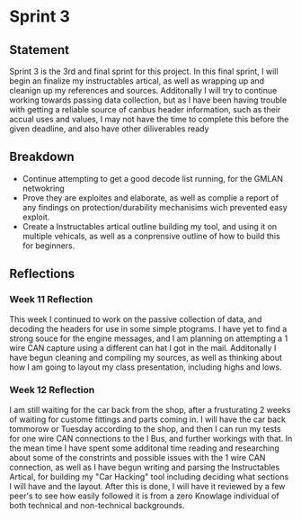 # Sprint 3

## Statement

Sprint 3 is the 3rd and final sprint for this project. In this final sprint, I will begin an finalize my instructables artical, as well as wrapping up and cleanign up my references and sources. Additonally I will try to continue working towards passing data collection, but as I have been having trouble with getting a reliable source of canbus header information, such as their accual uses and values, I may not have the time to complete this before the given deadline, and also have other diliverables ready

## Breakdown

* Continue attempting to get a good decode list running, for the GMLAN netwokring
* Prove they are exploites and elaborate, as well as complie a report of any findings on protection/durability mechanisims wich prevented easy exploit. 
* Create a Instructables artical outline building my tool, and using it on multiple vehicals, as well as a conprensive outline of how to build this for beginners.

## Reflections

### Week 11 Reflection
This week I continued to work on the passive collection of data, and decoding the headers for use in some simple ptograms. I have yet to find a strong souce for the engine messages, and I am planning on attempting a 1 wire CAN capture using a different can hat I got in the mail. Additonally I have begun cleaning and compiling my sources, as well as thinking about how I am going to layout my class presentation, including highs and lows. 

### Week 12 Reflection
I am still waiting for the car back from the shop, after a frusturating 2 weeks of waiting for custome fittings and parts coming in. I will have the car back tommorow or Tuesday according to the shop, and then I can run my tests for one wire CAN connections to the I Bus, and further workings with that. In the mean time I have spent some additonal time reading and researching about some of the constrints and possible issues with the 1 wire CAN connection, as well as I have begun writing and parsing the Instructables Artical, for building my "Car Hacking" tool including deciding what sections I will have and the layout. After this is done, I will have it reviewed by a few peer's to see how easily followed it is from a zero Knowlage individual of both technical and non-technical backgrounds. 
